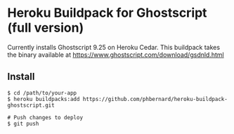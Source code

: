 # Heroku Buildpack for Ghostscript (full version)

Currently installs Ghostscript 9.25 on Heroku Cedar. This buildpack takes the binary available at https://www.ghostscript.com/download/gsdnld.html

## Install

    $ cd /path/to/your-app
    $ heroku buildpacks:add https://github.com/phbernard/heroku-buildpack-ghostscript.git

    # Push changes to deploy
    $ git push
